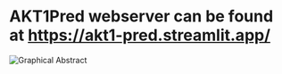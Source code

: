 # AKT1Pred webserver can be found at https://akt1-pred.streamlit.app/


![Graphical Abstract](./AKT1Pred.png)
